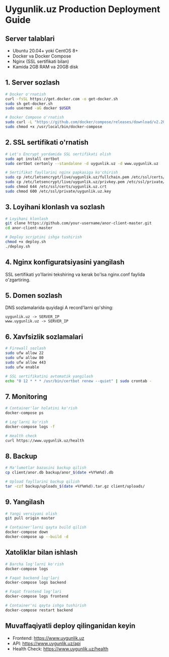 # Uygunlik.uz Production Deployment Guide

## Server talablari

- Ubuntu 20.04+ yoki CentOS 8+
- Docker va Docker Compose
- Nginx (SSL sertifikati bilan)
- Kamida 2GB RAM va 20GB disk

## 1. Server sozlash

```bash
# Docker o'rnatish
curl -fsSL https://get.docker.com -o get-docker.sh
sudo sh get-docker.sh
sudo usermod -aG docker $USER

# Docker Compose o'rnatish
sudo curl -L "https://github.com/docker/compose/releases/download/v2.20.0/docker-compose-$(uname -s)-$(uname -m)" -o /usr/local/bin/docker-compose
sudo chmod +x /usr/local/bin/docker-compose
```

## 2. SSL sertifikati o'rnatish

```bash
# Let's Encrypt yordamida SSL sertifikati olish
sudo apt install certbot
sudo certbot certonly --standalone -d uygunlik.uz -d www.uygunlik.uz

# Sertifikat fayllarini nginx papkasiga ko'chirish
sudo cp /etc/letsencrypt/live/uygunlik.uz/fullchain.pem /etc/ssl/certs/uygunlik.uz.crt
sudo cp /etc/letsencrypt/live/uygunlik.uz/privkey.pem /etc/ssl/private/uygunlik.uz.key
sudo chmod 644 /etc/ssl/certs/uygunlik.uz.crt
sudo chmod 600 /etc/ssl/private/uygunlik.uz.key
```

## 3. Loyihani klonlash va sozlash

```bash
# Loyihani klonlash
git clone https://github.com/your-username/anor-client-master.git
cd anor-client-master

# Deploy scriptini ishga tushirish
chmod +x deploy.sh
./deploy.sh
```

## 4. Nginx konfiguratsiyasini yangilash

SSL sertifikati yo'llarini tekshiring va kerak bo'lsa nginx.conf faylida o'zgartiring.

## 5. Domen sozlash

DNS sozlamalarida quyidagi A record'larni qo'shing:
```
uygunlik.uz -> SERVER_IP
www.uygunlik.uz -> SERVER_IP
```

## 6. Xavfsizlik sozlamalari

```bash
# Firewall sozlash
sudo ufw allow 22
sudo ufw allow 80
sudo ufw allow 443
sudo ufw enable

# SSL sertifikatini avtomatik yangilash
echo "0 12 * * * /usr/bin/certbot renew --quiet" | sudo crontab -
```

## 7. Monitoring

```bash
# Container'lar holatini ko'rish
docker-compose ps

# Log'larni ko'rish
docker-compose logs -f

# Health check
curl https://www.uygunlik.uz/health
```

## 8. Backup

```bash
# Ma'lumotlar bazasini backup qilish
cp client/anor.db backup/anor_$(date +%Y%m%d).db

# Upload fayllarini backup qilish
tar -czf backup/uploads_$(date +%Y%m%d).tar.gz client/uploads/
```

## 9. Yangilash

```bash
# Yangi versiyani olish
git pull origin master

# Container'larni qayta build qilish
docker-compose down
docker-compose up --build -d
```

## Xatoliklar bilan ishlash

```bash
# Barcha log'larni ko'rish
docker-compose logs

# Faqat backend log'lari
docker-compose logs backend

# Faqat frontend log'lari
docker-compose logs frontend

# Container'ni qayta ishga tushirish
docker-compose restart backend
```

## Muvaffaqiyatli deploy qilinganidan keyin

- Frontend: https://www.uygunlik.uz
- API: https://www.uygunlik.uz/api
- Health Check: https://www.uygunlik.uz/health
